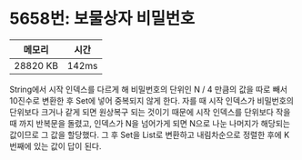 # 5658번: 보물상자 비밀번호

| 메모리 | 시간 |
| --- | --- |
| 28820 KB | 142ms |

String에서 시작 인덱스를 다르게 해 비밀번호의 단위인 N / 4 만큼의 값을 따로 빼서 10진수로 변환한 후 Set에 넣어 중복되지 않게 한다. 자를 때 시작 인덱스가 비밀번호의 단위보다 크거나 같게 되면 원상복구 되는 것이기 때문에 시작 인덱스를 단위보다 작을 때 까지 반복문을 돌렸고, 인덱스가 N을 넘어가게 되면 N으로 나눈 나머지가 해당되는 값이므로 그 값을 할당했다. 그 후 Set을 List로 변환하고 내림차순으로 정렬한 후에 K번째에 있는 값이 답이 된다.